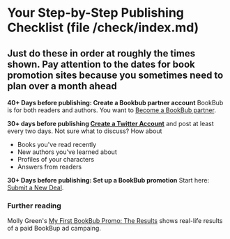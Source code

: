 # Your Step-by-Step Publishing Checklist (file /check/index.md)

## Just do these in order at roughly the times shown. Pay attention to the dates for book promotion sites because you sometimes need to plan over a month ahead

**40+ Days before publishing: Create a Bookbub partner account**  BookBub is for both readers and authors. You want to [Become a BookBub partner](https://partners.bookbub.com/users/sign_up).

**30+ days before publishing [Create a Twitter Account](create-twitter-account)** and post at least every two days. Not sure what to discuss? How about

* Books you've read recently
* New authors you've learned about
* Profiles of your characters
* Answers from readers

**30+ Days before publishing: Set up a BookBub promotion** Start here: [Submit a New Deal](https://partners.bookbub.com/).

### Further reading

Molly Green's [My First BookBub Promo: The Results](http://www.molly-greene.com/results-of-my-first-bookbub-promo/) shows real-life results of a paid BookBup ad campaing.
